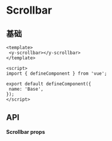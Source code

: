 # Scrollbar


## 基础

<code-wrapper>
<div class="code-source"><ScrollbarBase /></div>

 ```vue
<template>
  <y-scrollbar></y-scrollbar>
</template>

<script>
import { defineComponent } from 'vue';

export default defineComponent({
  name: 'Base',
});
</script>

```

</code-wrapper>




<script>
import ScrollbarBase from '../../src/components/scrollbar/demo/base.vue';
export default {
	components: {
		ScrollbarBase
	}
}
</script>

## API

**Scrollbar props**
